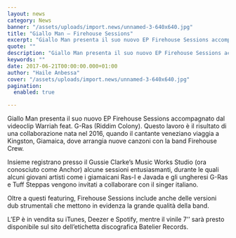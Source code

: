 ```yaml
---
layout: news
category: News
banner: "/assets/uploads/import.news/unnamed-3-640x640.jpg"
title: "Giallo Man – Firehouse Sessions"
excerpt: "Giallo Man presenta il suo nuovo EP Firehouse Sessions accompagnato dal videoclip Warriah feat. G-Ras (Riddim Colony). Questo lavoro è il risultato di una collaborazione nata nel 2016, quando il cantante veneziano viaggia a Kingston, Giamaica, dove arrangia nuove canzoni con la band Firehouse Crew. Insieme registrano presso il Gussie Clarke’s Music Works Studio (ora [&hellip"
quote: ""
description: "Giallo Man presenta il suo nuovo EP Firehouse Sessions accompagnato dal videoclip Warriah feat. G-Ras (Riddim Colony). Questo lavoro è il risultato di una collaborazione nata nel 2016, quando il cantante veneziano viaggia a Kingston, Giamaica, dove arrangia nuove canzoni con la band Firehouse Crew. Insieme registrano presso il Gussie Clarke’s Music Works Studio (ora [&hellip"
keywords: ""
date: 2017-06-21T00:00:00.000+01:00
author: "Haile Anbessa"
cover: "/assets/uploads/import.news/unnamed-3-640x640.jpg"
pagination:
  enabled: true

---
```


  
Giallo Man presenta il suo nuovo EP Firehouse Sessions accompagnato dal videoclip Warriah feat. G-Ras (Riddim Colony). Questo lavoro è il risultato di una collaborazione nata nel 2016, quando il cantante veneziano viaggia a Kingston, Giamaica, dove arrangia nuove canzoni con la band Firehouse Crew.

Insieme registrano presso il Gussie Clarke’s Music Works Studio (ora conosciuto come Anchor) alcune sessioni entusiasmanti, durante le quali alcuni giovani artisti come i giamaicani Ras-I e Javada e gli ungheresi G-Ras e Tuff Steppas vengono invitati a collaborare con il singer italiano.

Oltre a questi featuring, Firehouse Sessions include anche delle versioni dub strumentali che mettono in evidenza la grande qualità della band.

L’EP è in vendita su iTunes, Deezer e Spotify, mentre il vinile 7’’ sarà presto disponibile sul sito dell’etichetta discografica Batelier Records.
